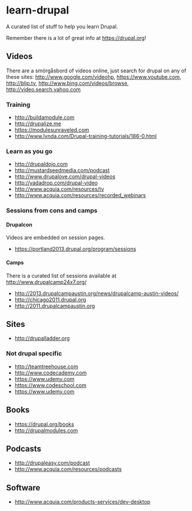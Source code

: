 # learn-drupal

A curated list of stuff to help you learn Drupal.

Remember there is a lot of great info at https://drupal.org!

## Videos

There are a smörgåsbord of videos online, just search for drupal on any of these sites: http://www.google.com/videohp, https://www.youtube.com, http://blip.tv, http://www.bing.com/videos/browse, http://video.search.yahoo.com

### Training

* http://buildamodule.com
* http://drupalize.me
* https://modulesunraveled.com
* http://www.lynda.com/Drupal-training-tutorials/186-0.html

### Learn as you go

* http://drupaldojo.com
* http://mustardseedmedia.com/podcast
* http://www.drupalove.com/drupal-videos
* http://yadadrop.com/drupal-video
* http://www.acquia.com/resources/tv
* http://www.acquia.com/resources/recorded_webinars

### Sessions from cons and camps

#### Drupalcon

Videos are embedded on session pages.

* https://portland2013.drupal.org/program/sessions

#### Camps

There is a curated list of sessions available at http://www.drupalcamp24x7.org/

* http://2013.drupalcampaustin.org/news/drupalcamp-austin-videos/
* http://chicago2011.drupal.org
* http://2011.drupalcampaustin.org

## Sites

* http://drupalladder.org

### Not drupal specific

* http://teamtreehouse.com
* http://www.codecademy.com
* https://www.udemy.com
* https://www.codeschool.com
* https://www.udemy.com

## Books

* https://drupal.org/books
* http://drupalmodules.com

## Podcasts

* http://drupaleasy.com/podcast
* http://www.acquia.com/resources/podcasts

## Software

* http://www.acquia.com/products-services/dev-desktop
